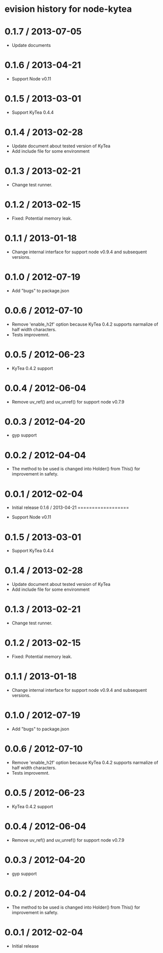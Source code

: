 # evision history for node-kytea

0.1.7 / 2013-07-05
==================

  * Update documents

0.1.6 / 2013-04-21
==================

  * Support Node v0.11

0.1.5 / 2013-03-01
==================

  * Support KyTea 0.4.4

0.1.4 / 2013-02-28
==================

  * Update document about tested version of KyTea
  * Add include file for some environment

0.1.3 / 2013-02-21
==================

  * Change test runner.

0.1.2 / 2013-02-15
==================

  * Fixed: Potential memory leak.

0.1.1 / 2013-01-18
==================

  * Change internal interface for support node v0.9.4 and subsequent versions.

0.1.0 / 2012-07-19
==================

  * Add "bugs" to package.json

0.0.6 / 2012-07-10
==================

  * Remove 'enable_h2f' option because KyTea 0.4.2 supports narmalize of half width characters.
  * Tests improvemnt.

0.0.5 / 2012-06-23
==================

  * KyTea 0.4.2 support

0.0.4 / 2012-06-04
==================

  * Remove uv_ref() and uv_unref() for support node v0.7.9

0.0.3 / 2012-04-20
==================

  * gyp support

0.0.2 / 2012-04-04
==================

  * The method to be used is changed into Holder() from This() for improvement in safety. 

0.0.1 / 2012-02-04
==================

  * Initial release
0.1.6 / 2013-04-21
==================

  * Support Node v0.11

0.1.5 / 2013-03-01
==================

  * Support KyTea 0.4.4

0.1.4 / 2013-02-28
==================

  * Update document about tested version of KyTea
  * Add include file for some environment

0.1.3 / 2013-02-21
==================

  * Change test runner.

0.1.2 / 2013-02-15
==================

  * Fixed: Potential memory leak.

0.1.1 / 2013-01-18
==================

  * Change internal interface for support node v0.9.4 and subsequent versions.

0.1.0 / 2012-07-19
==================

  * Add "bugs" to package.json

0.0.6 / 2012-07-10
==================

  * Remove 'enable_h2f' option because KyTea 0.4.2 supports narmalize of half width characters.
  * Tests improvemnt.

0.0.5 / 2012-06-23
==================

  * KyTea 0.4.2 support

0.0.4 / 2012-06-04
==================

  * Remove uv_ref() and uv_unref() for support node v0.7.9

0.0.3 / 2012-04-20
==================

  * gyp support

0.0.2 / 2012-04-04
==================

  * The method to be used is changed into Holder() from This() for improvement in safety. 

0.0.1 / 2012-02-04
==================

  * Initial release
